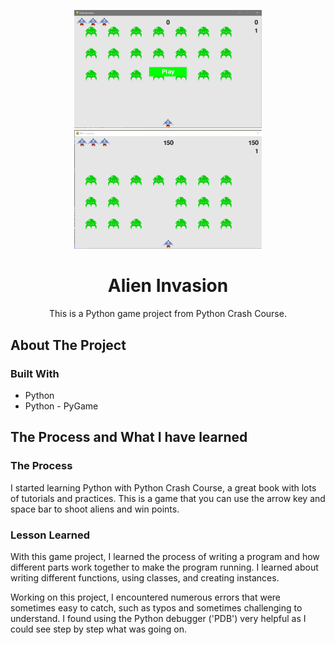 <p align="center">
  <a href="https://github.com/saraheunjikim/Alien-Invasion">
    <img src="alien.JPG" alt="Logo" width="300">
    <img src="alien.png" alt="Logo" width="300">
  </a>
  <h1 align="center">Alien Invasion</h1>
  <p align="center">
    This is a Python game project from Python Crash Course.
</p>

<!-- ABOUT THE PROJECT -->
## About The Project

### Built With

* []()Python
* []()Python - PyGame

<!-- GETTING STARTED -->
## The Process and What I have learned

### The Process
<p>
  I started learning Python with Python Crash Course, a great book with lots of tutorials and practices.
  This is a game that you can use the arrow key and space bar to shoot aliens and win points. 
</p>


### Lesson Learned
<p>
With this game project, I learned the process of writing a program and how different parts work together to make the program running. I learned about writing different functions, using classes, and creating instances. 
</p>
<p>  
Working on this project, I encountered numerous errors that were sometimes easy to catch, such as typos and sometimes challenging to understand. I found using the Python debugger ('PDB') very helpful as I could see step by step what was going on. 
</p>

